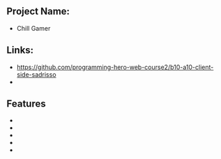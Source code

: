 
## Project Name:
- Chill Gamer

## Links:
- https://github.com/programming-hero-web-course2/b10-a10-client-side-sadrisso
-

## Features
-
-
-
-
-